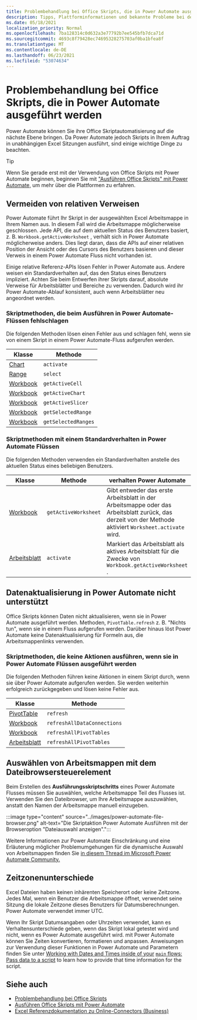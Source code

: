 ```yaml
---
title: Problembehandlung bei Office Skripts, die in Power Automate ausgeführt werden
description: Tipps, Plattforminformationen und bekannte Probleme bei der Integration von Office Skripts und Power Automate.
ms.date: 05/18/2021
localization_priority: Normal
ms.openlocfilehash: 7ba128314c0d632a3e77792b7ee545bfb7dca71d
ms.sourcegitcommit: 4693c8f79428ec74695328275703af0ba1bfea8f
ms.translationtype: MT
ms.contentlocale: de-DE
ms.lasthandoff: 06/23/2021
ms.locfileid: "53074634"
---
```

# <a name="troubleshoot-office-scripts-running-in-power-automate"></a>Problembehandlung bei Office Skripts, die in Power Automate ausgeführt werden

Power Automate können Sie ihre Office Skriptautomatisierung auf die nächste Ebene bringen. Da Power Automate jedoch Skripts in Ihrem Auftrag in unabhängigen Excel Sitzungen ausführt, sind einige wichtige Dinge zu beachten.

> [!TIP]
> Wenn Sie gerade erst mit der Verwendung von Office Skripts mit Power Automate beginnen, beginnen Sie mit ["Ausführen Office Skripts" mit Power Automate,](../develop/power-automate-integration.md) um mehr über die Plattformen zu erfahren.

## <a name="avoid-relative-references"></a>Vermeiden von relativen Verweisen

Power Automate führt Ihr Skript in der ausgewählten Excel Arbeitsmappe in Ihrem Namen aus. In diesem Fall wird die Arbeitsmappe möglicherweise geschlossen. Jede API, die auf dem aktuellen Status des Benutzers basiert, z. B. `Workbook.getActiveWorksheet` , verhält sich in Power Automate möglicherweise anders. Dies liegt daran, dass die APIs auf einer relativen Position der Ansicht oder des Cursors des Benutzers basieren und dieser Verweis in einem Power Automate Fluss nicht vorhanden ist.

Einige relative Referenz-APIs lösen Fehler in Power Automate aus. Andere weisen ein Standardverhalten auf, das den Status eines Benutzers impliziert. Achten Sie beim Entwerfen ihrer Skripts darauf, absolute Verweise für Arbeitsblätter und Bereiche zu verwenden. Dadurch wird ihr Power Automate-Ablauf konsistent, auch wenn Arbeitsblätter neu angeordnet werden.

### <a name="script-methods-that-fail-when-run-in-power-automate-flows"></a>Skriptmethoden, die beim Ausführen in Power Automate-Flüssen fehlschlagen

Die folgenden Methoden lösen einen Fehler aus und schlagen fehl, wenn sie von einem Skript in einem Power Automate-Fluss aufgerufen werden.

| Klasse | Methode |
|--|--|
| [Chart](/javascript/api/office-scripts/excelscript/excelscript.chart) | `activate` |
| [Range](/javascript/api/office-scripts/excelscript/excelscript.range) | `select` |
| [Workbook](/javascript/api/office-scripts/excelscript/excelscript.workbook) | `getActiveCell` |
| [Workbook](/javascript/api/office-scripts/excelscript/excelscript.workbook) | `getActiveChart` |
| [Workbook](/javascript/api/office-scripts/excelscript/excelscript.workbook) | `getActiveSlicer` |
| [Workbook](/javascript/api/office-scripts/excelscript/excelscript.workbook) | `getSelectedRange` |
| [Workbook](/javascript/api/office-scripts/excelscript/excelscript.workbook) | `getSelectedRanges` |

### <a name="script-methods-with-a-default-behavior-in-power-automate-flows"></a>Skriptmethoden mit einem Standardverhalten in Power Automate Flüssen

Die folgenden Methoden verwenden ein Standardverhalten anstelle des aktuellen Status eines beliebigen Benutzers.

| Klasse | Methode | verhalten Power Automate |
|--|--|--|
| [Workbook](/javascript/api/office-scripts/excelscript/excelscript.workbook) | `getActiveWorksheet` | Gibt entweder das erste Arbeitsblatt in der Arbeitsmappe oder das Arbeitsblatt zurück, das derzeit von der Methode aktiviert `Worksheet.activate` wird. |
| [Arbeitsblatt](/javascript/api/office-scripts/excelscript/excelscript.worksheet) | `activate` | Markiert das Arbeitsblatt als aktives Arbeitsblatt für die Zwecke von `Workbook.getActiveWorksheet` . |

## <a name="data-refresh-not-supported-in-power-automate"></a>Datenaktualisierung in Power Automate nicht unterstützt

Office Skripts können Daten nicht aktualisieren, wenn sie in Power Automate ausgeführt werden. Methoden, `PivotTable.refresh` z. B. "Nichts tun", wenn sie in einem Fluss aufgerufen werden. Darüber hinaus löst Power Automate keine Datenaktualisierung für Formeln aus, die Arbeitsmappenlinks verwenden.

### <a name="script-methods-that-do-nothing-when-run-in-power-automate-flows"></a>Skriptmethoden, die keine Aktionen ausführen, wenn sie in Power Automate Flüssen ausgeführt werden

Die folgenden Methoden führen keine Aktionen in einem Skript durch, wenn sie über Power Automate aufgerufen werden. Sie werden weiterhin erfolgreich zurückgegeben und lösen keine Fehler aus.

| Klasse | Methode |
|--|--|
| [PivotTable](/javascript/api/office-scripts/excelscript/excelscript.pivottable) | `refresh` |
| [Workbook](/javascript/api/office-scripts/excelscript/excelscript.workbook) | `refreshAllDataConnections` |
| [Workbook](/javascript/api/office-scripts/excelscript/excelscript.workbook) | `refreshAllPivotTables` |
| [Arbeitsblatt](/javascript/api/office-scripts/excelscript/excelscript.worksheet) | `refreshAllPivotTables` |

## <a name="select-workbooks-with-the-file-browser-control"></a>Auswählen von Arbeitsmappen mit dem Dateibrowsersteuerelement

Beim Erstellen des **Ausführungsskriptschritts** eines Power Automate Flusses müssen Sie auswählen, welche Arbeitsmappe Teil des Flusses ist. Verwenden Sie den Dateibrowser, um Ihre Arbeitsmappe auszuwählen, anstatt den Namen der Arbeitsmappe manuell einzugeben.

:::image type="content" source="../images/power-automate-file-browser.png" alt-text="Die Skriptaktion Power Automate Ausführen mit der Browseroption &quot;Dateiauswahl anzeigen&quot;.":::

Weitere Informationen zur Power Automate Einschränkung und eine Erläuterung möglicher Problemumgehungen für die dynamische Auswahl von Arbeitsmappen finden Sie [in diesem Thread im Microsoft Power Automate Community.](https://powerusers.microsoft.com/t5/Power-Automate-Ideas/Allow-for-dynamic-quot-file-quot-value-for-excel-quot-get-a-row/idi-p/103091#)

## <a name="time-zone-differences"></a>Zeitzonenunterschiede

Excel Dateien haben keinen inhärenten Speicherort oder keine Zeitzone. Jedes Mal, wenn ein Benutzer die Arbeitsmappe öffnet, verwendet seine Sitzung die lokale Zeitzone dieses Benutzers für Datumsberechnungen. Power Automate verwendet immer UTC.

Wenn Ihr Skript Datumsangaben oder Uhrzeiten verwendet, kann es Verhaltensunterschiede geben, wenn das Skript lokal getestet wird und nicht, wenn es Power Automate ausgeführt wird. mit Power Automate können Sie Zeiten konvertieren, formatieren und anpassen. Anweisungen zur Verwendung dieser Funktionen in Power Automate und Parametern finden Sie unter [Working with Dates and Times inside of your](https://flow.microsoft.com/blog/working-with-dates-and-times/) [ `main` flows: Pass data to a script](../develop/power-automate-integration.md#main-parameters-pass-data-to-a-script) to learn how to provide that time information for the script.

## <a name="see-also"></a>Siehe auch

- [Problembehandlung bei Office Skripts](troubleshooting.md)
- [Ausführen Office Skripts mit Power Automate](../develop/power-automate-integration.md)
- [Excel Referenzdokumentation zu Online-Connectors (Business)](/connectors/excelonlinebusiness/)
